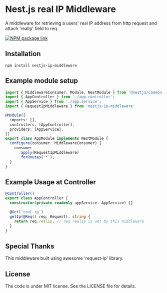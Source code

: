 # Nest.js real IP Middleware

A middleware for retrieving a users' real IP address from http request and attach 'realIp' field to req.

[![NPM package link](https://nodei.co/npm/nestjs-ip-middlewa.png?downloads=true&cacheBust=2)](https://www.npmjs.com/package/nestjs-ip-middleware)

## Installation

```shell script
npm install nestjs-ip-middleware

```

## Example module setup

```typescript
import { MiddlewareConsumer, Module, NestModule } from '@nestjs/common';
import { AppController } from './app.controller';
import { AppService } from './app.service';
import { RequestIpMiddleware } from 'nestjs-ip-middleware'

@Module({
  imports: [],
  controllers: [AppController],
  providers: [AppService],
})
export class AppModule implements NestModule {
  configure(consumer: MiddlewareConsumer) {
    consumer
      .apply(RequestIpMiddleware)
      .forRoutes('*');
  }
}
```

## Example Usage at Controller

```typescript
@Controller()
export class AppController {
  constructor(private readonly appService: AppService) {}

  @Get('real-ip')
  getIp(@Req() req: Request): string {
    return req.realIp; // req.realIp is set by this middleware
  }
}


```

## Special Thanks
This middleware built using awesome 'request-ip' library.

## License
The code is under MIT license. See the LICENSE file for details.
